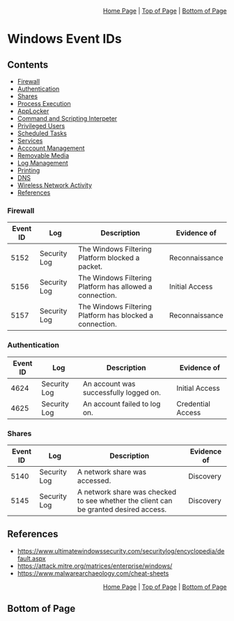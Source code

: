 <p align="right">
  <a href="/README.md">Home Page</a> |
  <a href="/windows/event-ids/README.md#contents">Top of Page</a> |
  <a href="/windows/event-ids/README.md#bottom-of-page">Bottom of Page</a>
</p>

# Windows Event IDs
## Contents
* [Firewall](#firewall)
* [Authentication](#authentication)
* [Shares](#shares)
* [Process Execution](#process-execution)
* [AppLocker](#applocker) 
* [Command and Scripting Interpeter](#command-and-scripting-interpeter)
* [Privileged Users](#privileged-users)
* [Scheduled Tasks](#scheduled-tasks)
* [Services](#services)
* [Acccount Management](#account-management)
* [Removable Media](#removable-media)
* [Log Management](#log-management)
* [Printing](#printing)
* [DNS](#dns)
* [Wireless Network Activity](#wireless-network-activity)
* [References](#references)

### Firewall
| Event ID | Log | Description | Evidence of | 
| -------- | --- | ----------- | ----------- | 
| 5152 | Security Log | The Windows Filtering Platform blocked a packet. | Reconnaissance |
| 5156 | Security Log | The Windows Filtering Platform has allowed a connection. | Initial Access |
| 5157 | Security Log | The Windows Filtering Platform has blocked a connection. | Reconnaissance | 

### Authentication
| Event ID | Log | Description | Evidence of | 
| -------- | --- | ----------- | ----------- | 
| 4624 | Security Log | An account was successfully logged on. | Initial Access |
| 4625 | Security Log | An account failed to log on. | Credential Access |

### Shares
| Event ID | Log | Description | Evidence of | 
| -------- | --- | ----------- | ----------- | 
| 5140 | Security Log | A network share was accessed. | Discovery |
| 5145 | Security Log | A network share was checked to see whether the client can be granted desired access. | Discovery |

## References
* https://www.ultimatewindowssecurity.com/securitylog/encyclopedia/default.aspx
* https://attack.mitre.org/matrices/enterprise/windows/
* https://www.malwarearchaeology.com/cheat-sheets

<p align="right">
  <a href="/README.md">Home Page</a> |
  <a href="/windows/event-ids/README.md#contents">Top of Page</a> |
  <a href="/windows/event-ids/README.md#bottom-of-page">Bottom of Page</a>
</p>

## Bottom of Page
